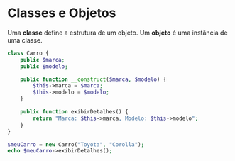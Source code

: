 # Classes e Objetos

Uma **classe** define a estrutura de um objeto. Um **objeto** é uma instância de uma classe.

```php
class Carro {
    public $marca;
    public $modelo;

    public function __construct($marca, $modelo) {
        $this->marca = $marca;
        $this->modelo = $modelo;
    }

    public function exibirDetalhes() {
        return "Marca: $this->marca, Modelo: $this->modelo";
    }
}

$meuCarro = new Carro("Toyota", "Corolla");
echo $meuCarro->exibirDetalhes();
